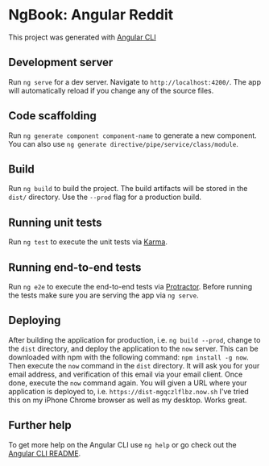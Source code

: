 # NgBook: Angular Reddit

This project was generated with [Angular CLI](https://github.com/angular/angular-cli)

## Development server

Run `ng serve` for a dev server. Navigate to `http://localhost:4200/`. The app will automatically reload if you change any of the source files.

## Code scaffolding

Run `ng generate component component-name` to generate a new component. You can also use `ng generate directive/pipe/service/class/module`.

## Build

Run `ng build` to build the project. The build artifacts will be stored in the `dist/` directory. Use the `--prod` flag for a production build.

## Running unit tests

Run `ng test` to execute the unit tests via [Karma](https://karma-runner.github.io).

## Running end-to-end tests

Run `ng e2e` to execute the end-to-end tests via [Protractor](http://www.protractortest.org/).
Before running the tests make sure you are serving the app via `ng serve`.

## Deploying

After building the application for production, i.e. `ng build --prod`, change to the `dist` directory, and deploy the application to the `now` server. This can be downloaded with npm with the following command: `npm install -g now`.  Then execute the `now` command in the `dist` directory. It will ask you for your email address, and verification of this email via your email client. Once done, execute the `now` command again. You will given a URL where your application is deployed to, i.e. `https://dist-mgqczlflbz.now.sh` I've tried this on my iPhone Chrome browser as well as my desktop. Works great. 
## Further help

To get more help on the Angular CLI use `ng help` or go check out the [Angular CLI README](https://github.com/angular/angular-cli/blob/master/README.md).

